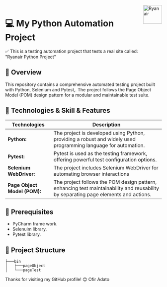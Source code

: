 <a>
    <img src="https://lobbymap.org/site//data/001/361/1361229.png" alt="Ryanair" title="Ryanair" align="right" height="60" />
</a>

# 💻 My Python Automation Project 
✅ This is a testing automation project that tests a real site called: 
<br>"Ryanair Python Project"

## 📖 Overview

This repository contains a comprehensive automated testing project built with Python, Selenium and Pytest,. 
The project follows the Page Object Model (POM) design pattern for a modular and maintainable test suite.


## 📑 Technologies & Skill & Features
| Technologies      | Description |
| ----------- | ----------- |
| **Python:**      | The project is developed using Python, providing a robust and widely used programming language for automation.       |
| **Pytest:**   | Pytest is used as the testing framework, offering powerful test configuration options.        |
| **Selenium WebDriver:**   | The project includes Selenium WebDriver for automating browser interactions        |
| **Page Object Model (POM):**   | The project follows the POM design pattern, enhancing test maintainability and reusability by separating page elements and actions.       


## 📖 Prerequisites

- PyCharm frame work.
- Selenuim library.
- Pytest library.

## 📁 Project Structure
```
├───bin
│   ├───pageObject
│   └───pageTest

```

Thanks for visiting my GitHub profile! 😊
Ofir Adato
